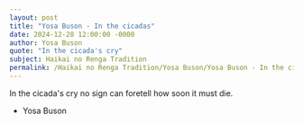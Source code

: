 ```yaml
---
layout: post
title: "Yosa Buson - In the cicadas"
date: 2024-12-28 12:00:00 -0000
author: Yosa Buson
quote: "In the cicada's cry"
subject: Haikai no Renga Tradition
permalink: /Haikai no Renga Tradition/Yosa Buson/Yosa Buson - In the cicadas
---
```


In the cicada's cry
no sign can foretell
how soon it must die.

- Yosa Buson
